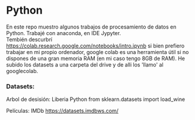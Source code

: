 # Python

En este repo muestro algunos trabajos de procesamiento de datos en Python.
Trabajé con anaconda, en IDE Jypyter.  
Tembién descurbrí https://colab.research.google.com/notebooks/intro.ipynb si bien prefiero trabajar en mi propio ordenador, google colab es una herramienta útil si no dispones de una gran memoria RAM (en mi caso tengo 8GB de RAM). He subido los datasets a una carpeta del drive y de alli los 'llamo' al googlecolab. 


### Datasets:

Arbol de desisión: Liberia Python from sklearn.datasets import load_wine

Películas: IMDb https://datasets.imdbws.com/

